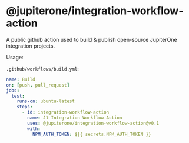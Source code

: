 # @jupiterone/integration-workflow-action

A public github action used to build & publish open-source JupiterOne integration projects.

Usage:

`.github/workflows/build.yml`:
```yml
name: Build
on: [push, pull_request]
jobs:
  test:
    runs-on: ubuntu-latest
    steps:
      - id: integration-workflow-action
        name: J1 Integration Workflow Action
        uses: @jupiterone/integration-workflow-action@v0.1
        with:
          NPM_AUTH_TOKEN: ${{ secrets.NPM_AUTH_TOKEN }}
```